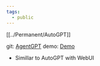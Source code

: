 ```yaml
---
tags:
  - public
---
```

[[../Permanent/AutoGPT]]

git: [AgentGPT](https://github.com/reworkd/AgentGPT)
demo: [Demo](https://agentgpt.reworkd.ai/)

* Simillar to AutoGPT with WebUI